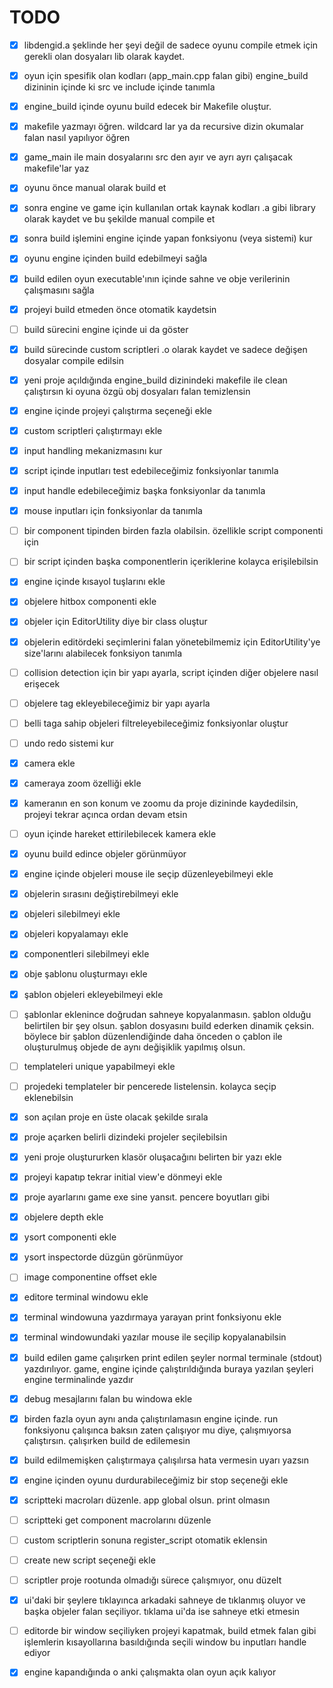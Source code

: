 # TODO

- [x] libdengid.a şeklinde her şeyi değil de sadece oyunu compile etmek için gerekli olan dosyaları lib olarak kaydet.
- [x] oyun için spesifik olan kodları (app_main.cpp falan gibi) engine_build dizininin içinde ki src ve include içinde tanımla
- [x] engine_build içinde oyunu build edecek bir Makefile oluştur.

- [x] makefile yazmayı öğren. wildcard lar ya da recursive dizin okumalar falan nasıl yapılıyor öğren
- [x] game_main ile main dosyalarını src den ayır ve ayrı ayrı çalışacak makefile'lar yaz
- [x] oyunu önce manual olarak build et
- [x] sonra engine ve game için kullanılan ortak kaynak kodları .a gibi library olarak kaydet ve bu şekilde manual compile et
- [x] sonra build işlemini engine içinde yapan fonksiyonu (veya sistemi) kur
- [x] oyunu engine içinden build edebilmeyi sağla
- [x] build edilen oyun executable'ının içinde sahne ve obje verilerinin çalışmasını sağla

- [x] projeyi build etmeden önce otomatik kaydetsin
- [ ] build sürecini engine içinde ui da göster
- [x] build sürecinde custom scriptleri .o olarak kaydet ve sadece değişen dosyalar compile edilsin
- [x] yeni proje açıldığında engine_build dizinindeki makefile ile clean çalıştırsın ki oyuna özgü obj dosyaları falan temizlensin

- [X] engine içinde projeyi çalıştırma seçeneği ekle
- [x] custom scriptleri çalıştırmayı ekle
- [x] input handling mekanizmasını kur
- [x] script içinde inputları test edebileceğimiz fonksiyonlar tanımla
- [x] input handle edebileceğimiz başka fonksiyonlar da tanımla
- [x] mouse inputları için fonksiyonlar da tanımla
- [ ] bir component tipinden birden fazla olabilsin. özellikle script componenti için
- [ ] bir script içinden başka componentlerin içeriklerine kolayca erişilebilsin
- [x] engine içinde kısayol tuşlarını ekle

- [x] objelere hitbox componenti ekle
- [x] objeler için EditorUtility diye bir class oluştur
- [x] objelerin editördeki seçimlerini falan yönetebilmemiz için EditorUtility'ye size'larını alabilecek fonksiyon tanımla

- [ ] collision detection için bir yapı ayarla, script içinden diğer objelere nasıl erişecek
- [ ] objelere tag ekleyebileceğimiz bir yapı ayarla
- [ ] belli taga sahip objeleri filtreleyebileceğimiz fonksiyonlar oluştur

- [ ] undo redo sistemi kur

- [x] camera ekle
- [x] cameraya zoom özelliği ekle
- [x] kameranın en son konum ve zoomu da proje dizininde kaydedilsin, projeyi tekrar açınca ordan devam etsin
- [ ] oyun içinde hareket ettirilebilecek kamera ekle
- [x] oyunu build edince objeler görünmüyor

- [x] engine içinde objeleri mouse ile seçip düzenleyebilmeyi ekle
- [x] objelerin sırasını değiştirebilmeyi ekle
- [x] objeleri silebilmeyi ekle
- [x] objeleri kopyalamayı ekle
- [x] componentleri silebilmeyi ekle
- [x] obje şablonu oluşturmayı ekle
- [x] şablon objeleri ekleyebilmeyi ekle
- [ ] şablonlar eklenince doğrudan sahneye kopyalanmasın. şablon olduğu belirtilen bir şey olsun. şablon dosyasını build ederken dinamik çeksin. böylece bir şablon düzenlendiğinde daha önceden o çablon ile oluşturulmuş objede de aynı değişiklik yapılmış olsun.
- [ ] templateleri unique yapabilmeyi ekle
- [ ] projedeki templateler bir pencerede listelensin. kolayca seçip eklenebilsin

- [x] son açılan proje en üste olacak şekilde sırala
- [x] proje açarken belirli dizindeki projeler seçilebilsin
- [x] yeni proje oluştururken klasör oluşacağını belirten bir yazı ekle
- [x] projeyi kapatıp tekrar initial view'e dönmeyi ekle
- [x] proje ayarlarını game exe sine yansıt. pencere boyutları gibi

- [x] objelere depth ekle
- [x] ysort componenti ekle
- [x] ysort inspectorde düzgün görünmüyor
- [ ] image componentine offset ekle

- [x] editore terminal windowu ekle
- [x] terminal windowuna yazdırmaya yarayan print fonksiyonu ekle
- [x] terminal windowundaki yazılar mouse ile seçilip kopyalanabilsin
- [x] build edilen game çalışırken print edilen şeyler normal terminale (stdout) yazdırılıyor. game, engine içinde çalıştırıldığında buraya yazılan şeyleri engine terminalinde yazdır
- [x] debug mesajlarını falan bu windowa ekle
- [x] birden fazla oyun aynı anda çalıştırılamasın engine içinde. run fonksiyonu çalışınca baksın zaten çalışıyor mu diye, çalışmıyorsa çalıştırsın. çalışırken build de edilemesin
- [x] build edilmemişken çalıştırmaya çalışılırsa hata vermesin uyarı yazsın
- [x] engine içinden oyunu durdurabileceğimiz bir stop seçeneği ekle

- [x] scriptteki macroları düzenle. app global olsun. print olmasın
- [ ] scriptteki get component macrolarını düzenle

- [ ] custom scriptlerin sonuna register_script otomatik eklensin
- [ ] create new script seçeneği ekle
- [ ] scriptler proje rootunda olmadığı sürece çalışmıyor, onu düzelt

- [x] ui'daki bir şeylere tıklayınca arkadaki sahneye de tıklanmış oluyor ve başka objeler falan seçiliyor. tıklama ui'da ise sahneye etki etmesin
- [ ] editorde bir window seçiliyken projeyi kapatmak, build etmek falan gibi işlemlerin kısayollarına basıldığında seçili window bu inputları handle ediyor
- [x] engine kapandığında o anki çalışmakta olan oyun açık kalıyor
